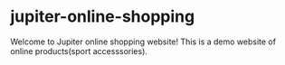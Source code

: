 # jupiter-online-shopping

Welcome to Jupiter online shopping website! This is a demo website of online products(sport accesssories).
